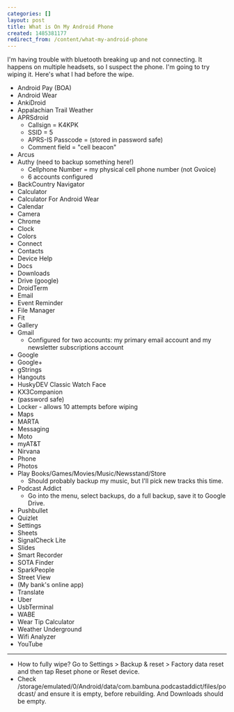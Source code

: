 ```yaml
---
categories: []
layout: post
title: What is On My Android Phone
created: 1485381177
redirect_from: /content/what-my-android-phone
---
```

I'm having trouble with bluetooth breaking up and not connecting.  It happens on multiple headsets, so I suspect the phone.  I'm going to try wiping it.  Here's what I had before the wipe.

* Android Pay (BOA)
* Android Wear
* AnkiDroid
* Appalachian Trail Weather
* APRSdroid
    * Callsign = K4KPK
    * SSID = 5
    * APRS-IS Passcode = (stored in password safe)
    * Comment field = "cell beacon"
* Arcus
* Authy (need to backup something here!)
    * Cellphone Number = my physical cell phone number (not Gvoice)
    * 6 accounts configured
* BackCountry Navigator
* Calculator
* Calculator For Android Wear
* Calendar
* Camera
* Chrome
* Clock
* Colors
* Connect
* Contacts
* Device Help
* Docs
* Downloads
* Drive (google)
* DroidTerm
* Email
* Event Reminder
* File Manager
* Fit
* Gallery
* Gmail
    * Configured for two accounts: my primary email account and my newsletter subscriptions account
* Google
* Google+
* gStrings
* Hangouts
* HuskyDEV Classic Watch Face
* KX3Companion
* (password safe)
* Locker  - allows 10 attempts before wiping
* Maps
* MARTA
* Messaging
* Moto
* myAT&T
* Nirvana
* Phone
* Photos
* Play Books/Games/Movies/Music/Newsstand/Store
    * Should probably backup my music, but I'll pick new tracks this time.
* Podcast Addict
    * Go into the menu, select backups, do a full backup, save it to Google Drive.
* Pushbullet
* Quizlet
* Settings
* Sheets
* SignalCheck Lite
* Slides
* Smart Recorder
* SOTA Finder
* SparkPeople
* Street View
* (My bank's online app)
* Translate
* Uber
* UsbTerminal
* WABE
* Wear Tip Calculator
* Weather Underground
* Wifi Analyzer
* YouTube

-----
* How to fully wipe? Go to Settings > Backup & reset > Factory data reset and then tap Reset phone or Reset device.
* Check /storage/emulated/0/Android/data/com.bambuna.podcastaddict/files/podcast/ and ensure it is empty, before rebuilding.  And Downloads should be empty.
